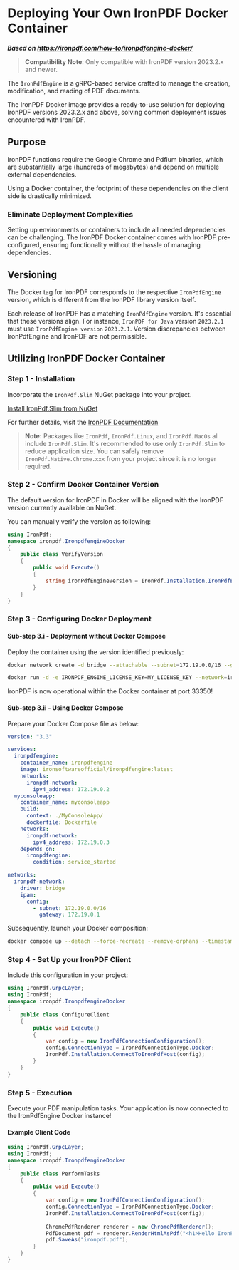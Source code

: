 # Deploying Your Own IronPDF Docker Container

***Based on <https://ironpdf.com/how-to/ironpdfengine-docker/>***


> **Compatibility Note**: Only compatible with IronPDF version 2023.2.x and newer.

The `IronPdfEngine` is a gRPC-based service crafted to manage the creation, modification, and reading of PDF documents.

The IronPDF Docker image provides a ready-to-use solution for deploying IronPDF versions 2023.2.x and above, solving common deployment issues encountered with IronPDF.


## Purpose

IronPDF functions require the Google Chrome and Pdfium binaries, which are substantially large (hundreds of megabytes) and depend on multiple external dependencies.

Using a Docker container, the footprint of these dependencies on the client side is drastically minimized.

### Eliminate Deployment Complexities

Setting up environments or containers to include all needed dependencies can be challenging. The IronPDF Docker container comes with IronPDF pre-configured, ensuring functionality without the hassle of managing dependencies.

## Versioning

The Docker tag for IronPDF corresponds to the respective `IronPdfEngine` version, which is different from the IronPDF library version itself.

Each release of IronPDF has a matching `IronPdfEngine` version. It's essential that these versions align. For instance, `IronPDF for Java` version `2023.2.1` must use `IronPdfEngine version` `2023.2.1`. Version discrepancies between IronPdfEngine and IronPDF are not permissible.

## Utilizing IronPDF Docker Container

### Step 1 - Installation

Incorporate the `IronPdf.Slim` NuGet package into your project. 

[Install IronPdf.Slim from NuGet](https://www.nuget.org/packages/IronPdf.Slim/)

For further details, visit the [IronPDF Documentation](https://ironpdf.com/docs/)

> **Note:** Packages like `IronPdf`, `IronPdf.Linux`, and `IronPdf.MacOs` all include `IronPdf.Slim`. It's recommended to use only `IronPdf.Slim` to reduce application size. You can safely remove `IronPdf.Native.Chrome.xxx` from your project since it is no longer required.

### Step 2 - Confirm Docker Container Version

The default version for IronPDF in Docker will be aligned with the IronPDF version currently available on NuGet.

You can manually verify the version as following:
```cs
using IronPdf;
namespace ironpdf.IronpdfengineDocker
{
    public class VerifyVersion
    {
        public void Execute()
        {
            string ironPdfEngineVersion = IronPdf.Installation.IronPdfEngineVersion;
        }
    }
}
```

### Step 3 - Configuring Docker Deployment

#### Sub-step 3.i - Deployment without Docker Compose

Deploy the container using the version identified previously:

```sh
docker network create -d bridge --attachable --subnet=172.19.0.0/16 --gateway=172.19.0.1 ironpdf-network

docker run -d -e IRONPDF_ENGINE_LICENSE_KEY=MY_LICENSE_KEY --network=ironpdf-network --ip=172.19.0.2 --name=ironpdfengine --hostname=ironpdfengine -p 33350:33350 ironsoftwareofficial/ironpdfengine:2023.2.1
```

IronPDF is now operational within the Docker container at port 33350!

#### Sub-step 3.ii - Using Docker Compose

Prepare your Docker Compose file as below:

```yaml
version: "3.3"

services:
  ironpdfengine:
    container_name: ironpdfengine
    image: ironsoftwareofficial/ironpdfengine:latest
    networks:
      ironpdf-network:
        ipv4_address: 172.19.0.2
  myconsoleapp:
    container_name: myconsoleapp
    build:
      context: ./MyConsoleApp/
      dockerfile: Dockerfile
    networks:
      ironpdf-network:
        ipv4_address: 172.19.0.3
    depends_on:
      ironpdfengine:
        condition: service_started

networks:
  ironpdf-network:
    driver: bridge
    ipam:
      config:
        - subnet: 172.19.0.0/16
          gateway: 172.19.0.1
```

Subsequently, launch your Docker composition:

```bash
docker compose up --detach --force-recreate --remove-orphans --timestamps
```

### Step 4 - Set Up your IronPDF Client

Include this configuration in your project:

```cs
using IronPdf.GrpcLayer;
using IronPdf;
namespace ironpdf.IronpdfengineDocker
{
    public class ConfigureClient
    {
        public void Execute()
        {
            var config = new IronPdfConnectionConfiguration();
            config.ConnectionType = IronPdfConnectionType.Docker;
            IronPdf.Installation.ConnectToIronPdfHost(config);
        }
    }
}
```

### Step 5 - Execution

Execute your PDF manipulation tasks. Your application is now connected to the IronPdfEngine Docker instance!

#### Example Client Code

```cs
using IronPdf.GrpcLayer;
using IronPdf;
namespace ironpdf.IronpdfengineDocker
{
    public class PerformTasks
    {
        public void Execute()
        {
            var config = new IronPdfConnectionConfiguration();
            config.ConnectionType = IronPdfConnectionType.Docker;
            IronPdf.Installation.ConnectToIronPdfHost(config);
            
            ChromePdfRenderer renderer = new ChromePdfRenderer();
            PdfDocument pdf = renderer.RenderHtmlAsPdf("<h1>Hello IronPDF Docker!<h1>");
            pdf.SaveAs("ironpdf.pdf");
        }
    }
}
```